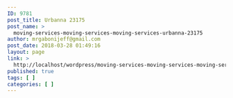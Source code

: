 ```yaml
---
ID: 9781
post_title: Urbanna 23175
post_name: >
  moving-services-moving-services-moving-services-urbanna-23175
author: mrgabonijeff@gmail.com
post_date: 2018-03-28 01:49:16
layout: page
link: >
  http://localhost/wordpress/moving-services-moving-services-moving-services-urbanna-23175/
published: true
tags: [ ]
categories: [ ]
---
```


